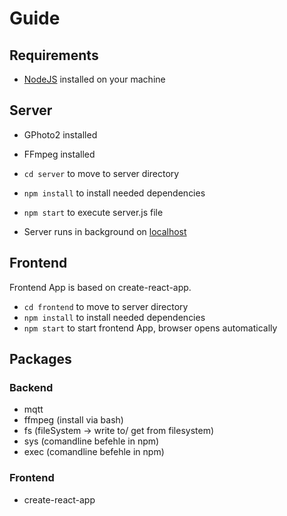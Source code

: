 # Guide

## Requirements
- [NodeJS](http://nodejs.org) installed on your machine

## Server
- GPhoto2 installed
- FFmpeg installed
- `cd server` to move to server directory
- `npm install` to install needed dependencies
- `npm start` to execute server.js file

- Server runs in background on [localhost](127.0.0.1:8080)

## Frontend
Frontend App is based on create-react-app.

- `cd frontend` to move to server directory
- `npm install` to install needed dependencies
- `npm start` to start frontend App, browser opens automatically

## Packages
### Backend
- mqtt
- ffmpeg (install via bash)
- fs (fileSystem -> write to/ get from filesystem)
- sys (comandline befehle in npm)
- exec (comandline befehle in npm)

### Frontend
- create-react-app
